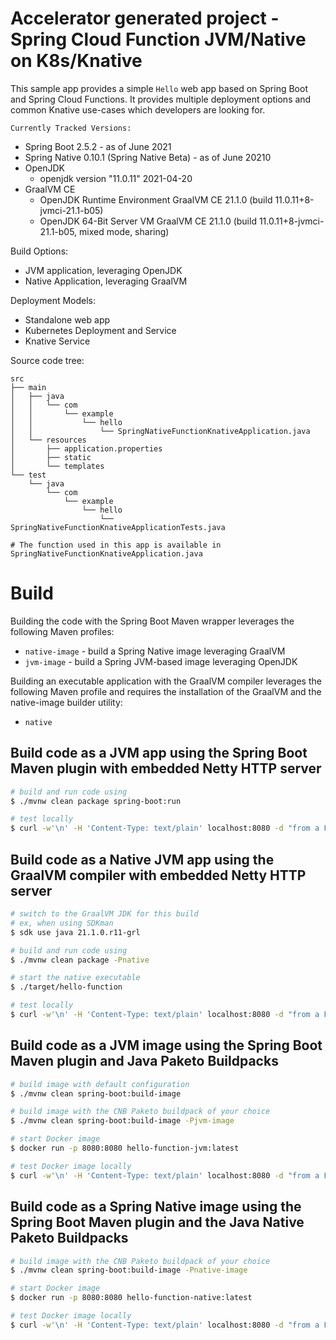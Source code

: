 # Accelerator generated project - Spring Cloud Function JVM/Native on K8s/Knative

This sample app provides a simple `Hello` web app based on Spring Boot and Spring Cloud Functions.
It provides multiple deployment options and common Knative use-cases which developers are looking for.

`Currently Tracked Versions:`
* Spring Boot 2.5.2 - as of June 2021
* Spring Native 0.10.1 (Spring Native Beta) - as of June 20210
* OpenJDK
    * openjdk version "11.0.11" 2021-04-20
* GraalVM CE
    *  OpenJDK Runtime Environment GraalVM CE 21.1.0 (build 11.0.11+8-jvmci-21.1-b05)
    *  OpenJDK 64-Bit Server VM GraalVM CE 21.1.0 (build 11.0.11+8-jvmci-21.1-b05, mixed mode, sharing)
    
Build Options:
* JVM application, leveraging OpenJDK
* Native Application, leveraging GraalVM

Deployment Models:
* Standalone web app
* Kubernetes Deployment and Service
* Knative Service

Source code tree:
```
src
├── main
│   ├── java
│   │   └── com
│   │       └── example
│   │           └── hello
│   │               └── SpringNativeFunctionKnativeApplication.java
│   └── resources
│       ├── application.properties
│       ├── static
│       └── templates
└── test
    └── java
        └── com
            └── example
                └── hello
                    └── SpringNativeFunctionKnativeApplicationTests.java

# The function used in this app is available in SpringNativeFunctionKnativeApplication.java
```

# Build

Building the code with the Spring Boot Maven wrapper leverages the following Maven profiles:
* `native-image` - build a Spring Native image leveraging GraalVM
* `jvm-image` - build a Spring JVM-based image leveraging OpenJDK

Building an executable application with the GraalVM compiler leverages the following Maven profile and requires the installation of the GraalVM and the native-image builder utility:
* `native`

## Build code as a JVM app using the Spring Boot Maven plugin with embedded Netty HTTP server
```bash 
# build and run code using
$ ./mvnw clean package spring-boot:run

# test locally
$ curl -w'\n' -H 'Content-Type: text/plain' localhost:8080 -d "from a Function"
```
## Build code as a Native JVM app using the GraalVM compiler with embedded Netty HTTP server
```bash 
# switch to the GraalVM JDK for this build
# ex, when using SDKman
$ sdk use java 21.1.0.r11-grl

# build and run code using
$ ./mvnw clean package -Pnative

# start the native executable
$ ./target/hello-function

# test locally
$ curl -w'\n' -H 'Content-Type: text/plain' localhost:8080 -d "from a Function"
```

## Build code as a JVM image using the Spring Boot Maven plugin and Java Paketo Buildpacks
```bash 
# build image with default configuration
$ ./mvnw clean spring-boot:build-image

# build image with the CNB Paketo buildpack of your choice
$ ./mvnw clean spring-boot:build-image -Pjvm-image

# start Docker image
$ docker run -p 8080:8080 hello-function-jvm:latest

# test Docker image locally
$ curl -w'\n' -H 'Content-Type: text/plain' localhost:8080 -d "from a Function"
```

## Build code as a Spring Native image using the Spring Boot Maven plugin and the Java Native Paketo Buildpacks
```bash 
# build image with the CNB Paketo buildpack of your choice
$ ./mvnw clean spring-boot:build-image -Pnative-image

# start Docker image
$ docker run -p 8080:8080 hello-function-native:latest

# test Docker image locally
$ curl -w'\n' -H 'Content-Type: text/plain' localhost:8080 -d "from a Function"
```



